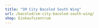 ```yaml
---
title: "SM City Bacolod South Wing"
url: /bacolod/sm-city-bacolod-south-wing/
shop: Einkaufszentrum
---
```

